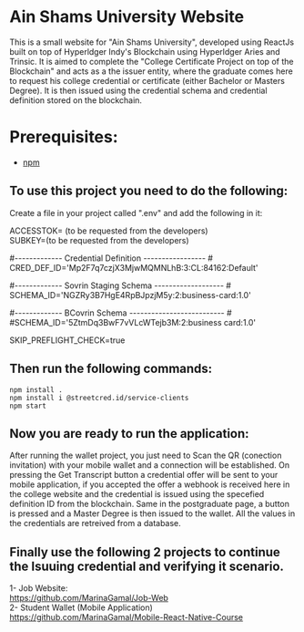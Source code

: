 # Ain Shams University Website

This is a small website for "Ain Shams University", developed using ReactJs built on top of Hyperldger Indy's Blockchain using Hyperldger Aries and Trinsic.
It is aimed to complete  the "College Certificate Project on top of the Blockchain" and acts as a the issuer entity, where the graduate comes here to request his college credential or certificate (either Bachelor or Masters Degree). It is then issued using the credential schema and credential definition stored on the blockchain.

# Prerequisites:
- [npm](https://www.npmjs.com/get-npm)

## To use this project you need to do the following:

Create a file in your project called ".env" and add the following in it:

ACCESSTOK= (to be requested from the developers) <br />                                                                     SUBKEY=(to be requested from the developers) <br />  

#------------- Credential Definition ----------------- #       <br />                                                            CRED_DEF_ID='Mp2F7q7czjX3MjwMQMNLhB:3:CL:84162:Default'      <br />  

#------------- Sovrin Staging Schema ------------------- #    <br />                                                            SCHEMA_ID='NGZRy3B7HgE4RpBJpzjM5y:2:business-card:1.0'    <br />  

#------------- BCovrin Schema -------------------------- #       <br />                                                                    #SCHEMA_ID='5ZtmDq3BwF7vVLcWTejb3M:2:business card:1.0'    <br />  

SKIP_PREFLIGHT_CHECK=true



## Then run the following commands:

    npm install .
    npm install i @streetcred.id/service-clients
    npm start
    
    
## Now you are ready to run the application:
After running the wallet project, you just need to Scan the QR (conection invitation) with your mobile wallet and a connection will be established.
On pressing the Get Transcript button a credential offer will be sent to your mobile application, if you accepted the offer a webhook is received here in the college website and the credential is issued using the specefied definition ID from the blockchain. 
Same in the postgraduate page, a button is pressed and a Master Degree is then issued to the wallet.
All the values in the credentials are retreived from a database.
    
## Finally use the following 2 projects to continue the Isuuing credential and verifying it scenario.
1- Job Website:   <br />                                                                                                                      https://github.com/MarinaGamal/Job-Web <br />                                                                                                                     2- Student Wallet (Mobile Application)               <br />                                                                                                    https://github.com/MarinaGamal/Mobile-React-Native-Course


